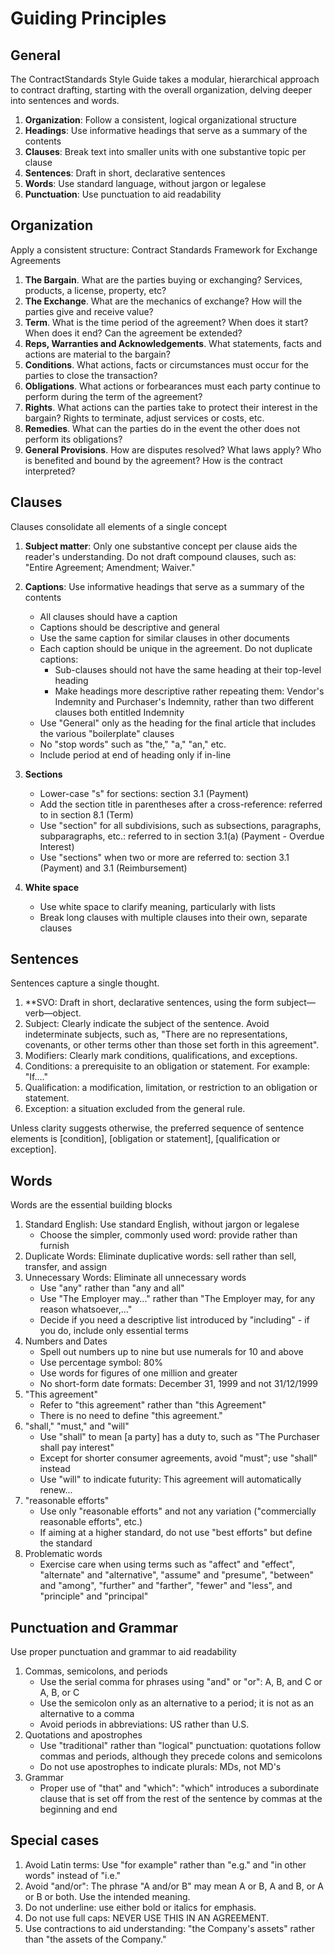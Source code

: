 # Guiding Principles

## General
The ContractStandards Style Guide takes a modular, hierarchical approach to contract drafting, starting with the overall organization, delving deeper into sentences and words.

1. **Organization**: Follow a consistent, logical organizational structure
2. **Headings**: Use informative headings that serve as a summary of the contents
3. **Clauses**: Break text into smaller units with one substantive topic per clause
4. **Sentences**: Draft in short, declarative sentences
5. **Words**: Use standard language, without jargon or legalese
6. **Punctuation**: Use punctuation to aid readability

## Organization

Apply a consistent structure: Contract Standards Framework for Exchange Agreements

1. **The Bargain**. What are the parties buying or exchanging? Services, products, a license, property, etc?
2. **The Exchange**. What are the mechanics of exchange? How will the parties give and receive value?
3. **Term**. What is the time period of the agreement? When does it start? When does it end? Can the agreement be extended?
4. **Reps, Warranties and Acknowledgements**. What statements, facts and actions are material to the bargain?
5. **Conditions**. What actions, facts or circumstances must occur for the parties to close the transaction?
6. **Obligations**. What actions or forbearances must each party continue to perform during the term of the agreement?
7. **Rights**. What actions can the parties take to protect their interest in the bargain? Rights to terminate, adjust services or costs, etc.
8. **Remedies**. What can the parties do in the event the other does not perform its obligations?
9. **General Provisions**. How are disputes resolved? What laws apply? Who is benefited and bound by the agreement? How is the contract interpreted?

## Clauses

Clauses consolidate all elements of a single concept

1. **Subject matter**: Only one substantive concept per clause aids the reader's understanding. Do not draft compound clauses, such as: "Entire Agreement; Amendment; Waiver."

2. **Captions**: Use informative headings that serve as a summary of the contents
    * All clauses should have a caption
    * Captions should be descriptive and general
    * Use the same caption for similar clauses in other documents
    * Each caption should be unique in the agreement. Do not duplicate captions:
      * Sub-clauses should not have the same heading at their top-level heading
      * Make headings more descriptive rather repeating them: Vendor's Indemnity and Purchaser's Indemnity, rather than two different clauses both entitled Indemnity
    * Use "General" only as the heading for the final article that includes the various "boilerplate" clauses
    * No "stop words" such as "the," "a," "an," etc.
    * Include period at end of heading only if in-line
3. **Sections**
    * Lower-case "s" for sections: section 3.1 (Payment)
    * Add the section title in parentheses after a cross-reference: referred to in section 8.1 (Term)
    * Use "section" for all subdivisions, such as subsections, paragraphs, subparagraphs, etc.: referred to in section 3.1(a) (Payment - Overdue Interest)
    * Use "sections" when two or more are referred to: section 3.1 (Payment) and 3.1 (Reimbursement)
4. **White space**
    * Use white space to clarify meaning, particularly with lists
    * Break long clauses with multiple clauses into their own, separate clauses

## Sentences

Sentences capture a single thought.

1. **SVO: Draft in short, declarative sentences, using the form subject—verb—object.
2. Subject: Clearly indicate the subject of the sentence. Avoid indeterminate subjects, such as, "There are no representations, covenants, or other terms other than those set forth in this agreement".
3. Modifiers: Clearly mark conditions, qualifications, and exceptions.
4. Conditions: a prerequisite to an obligation or statement. For example: "If...."
5. Qualification: a modification, limitation, or restriction to an obligation or statement.
6. Exception: a situation excluded from the general rule.

Unless clarity suggests otherwise, the preferred sequence of sentence elements is [condition], [obligation or statement], [qualification or exception].

## Words

Words are the essential building blocks

1. Standard English: Use standard English, without jargon or legalese
      * Choose the simpler, commonly used word: provide rather than furnish
2. Duplicate Words: Eliminate duplicative words: sell rather than sell, transfer, and assign
3. Unnecessary Words: Eliminate all unnecessary words
      * Use "any" rather than "any and all"
      * Use "The Employer may..." rather than "The Employer may, for any reason whatsoever,..."
      * Decide if you need a descriptive list introduced by "including" - if you do, include only essential terms
4. Numbers and Dates
      * Spell out numbers up to nine but use numerals for 10 and above
      * Use percentage symbol: 80%
      * Use words for figures of one million and greater
      * No short-form date formats: December 31, 1999 and not 31/12/1999
5. "This agreement"
      * Refer to "this agreement" rather than "this Agreement"
      * There is no need to define "this agreement."
6. "shall," "must," and "will"
      * Use "shall" to mean [a party] has a duty to, such as "The Purchaser shall pay interest"
      * Except for shorter consumer agreements, avoid "must"; use "shall" instead
      * Use "will" to indicate futurity: This agreement will automatically renew...
7. "reasonable efforts"
      * Use only "reasonable efforts" and not any variation ("commercially reasonable efforts", etc.)
      * If aiming at a higher standard, do not use "best efforts" but define the standard
8. Problematic words
      * Exercise care when using terms such as "affect" and "effect", "alternate" and "alternative", "assume" and "presume", "between" and "among", "further" and "farther", "fewer" and "less", and "principle" and "principal"
      
## Punctuation and Grammar

Use proper punctuation and grammar to aid readability

1. Commas, semicolons, and periods
      * Use the serial comma for phrases using "and" or "or": A, B, and C or A, B, or C
      * Use the semicolon only as an alternative to a period; it is not as an alternative to a comma
      * Avoid periods in abbreviations: US rather than U.S.
2. Quotations and apostrophes
      * Use "traditional" rather than "logical" punctuation: quotations follow commas and periods, although they precede colons and semicolons
      * Do not use apostrophes to indicate plurals: MDs, not MD's
3. Grammar
      * Proper use of "that" and "which": "which" introduces a subordinate clause that is set off from the rest of the sentence by commas at the beginning and end
      
## Special cases

1. Avoid Latin terms: Use "for example" rather than "e.g." and "in other words" instead of "i.e."
2. Avoid "and/or": The phrase "A and/or B" may mean A or B, A and B, or A or B or both. Use the intended meaning.
3. Do not underline: use either bold or italics for emphasis.
4. Do not use full caps: NEVER USE THIS IN AN AGREEMENT.
5. Use contractions to aid understanding: "the Company's assets" rather than "the assets of the Company."
